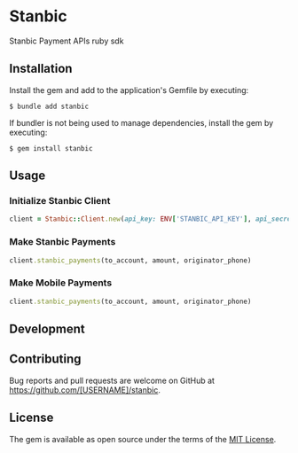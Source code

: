 # Stanbic
Stanbic Payment APIs ruby sdk

## Installation

Install the gem and add to the application's Gemfile by executing:

    $ bundle add stanbic

If bundler is not being used to manage dependencies, install the gem by executing:

    $ gem install stanbic

## Usage
### Initialize Stanbic Client

```ruby
client = Stanbic::Client.new(api_key: ENV['STANBIC_API_KEY'], api_secret: ENV['STANBIC_API_SECRET)
```

### Make Stanbic Payments
```ruby
client.stanbic_payments(to_account, amount, originator_phone)
```

### Make Mobile Payments
```ruby
client.stanbic_payments(to_account, amount, originator_phone)
```

## Development

## Contributing

Bug reports and pull requests are welcome on GitHub at https://github.com/[USERNAME]/stanbic.

## License

The gem is available as open source under the terms of the [MIT License](https://opensource.org/licenses/MIT).
